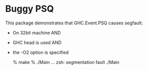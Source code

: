 # Buggy PSQ

This package demonstrates that GHC.Event.PSQ causes segfault:

* On 32bit machine  AND
* GHC head is used  AND
* the \-O2 option is specified

    % make
    % ./Main
    ...
    zsh: segmentation fault  ./Main
